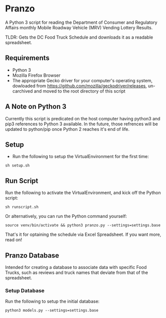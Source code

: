 # Pranzo

A Python 3 script for reading the Department of Consumer and Regulatory Affairs monthly Mobile Roadway Vehicle (MRV) Vending Lottery Results.

TLDR: Gets the DC Food Truck Schedule and downloads it as a readable spreadsheet.

## Requirements
* Python 3
* Mozilla Firefox Browser
* The appropriate Gecko driver for your computer's operating system, dowloaded from https://github.com/mozilla/geckodriver/releases, un-carchived and moved to the root directory of this script

## A Note on Python 3
Currently this script is predicated on the host computer having python3 and pip3 references to Python 3 available. In the future, those refrences will be updated to python/pip once Python 2 reaches it's end of life.

## Setup
* Run the following  to setup the VirtualEnvironment for the first time:
```
sh setup.sh
```

## Run Script
Run the following to activate the VirtualEnvironment, and kick off the Python script:
```
sh runscript.sh
```

Or alternatively, you can run the Python command yourself:
```
source venv/bin/activate && python3 pranzo.py --settings=settings.base
```

That's it for optaining the schedule via Excel Spreadsheet. If you want more, read on!

## Pranzo Database
Intended for creating a database to associate data with specific Food Trucks, such as reviews and truck names that deviate from that of the spreadsheet.

### Setup Database
Run the following to setup the initial database:
```
python3 models.py --settings=settings.base
```
